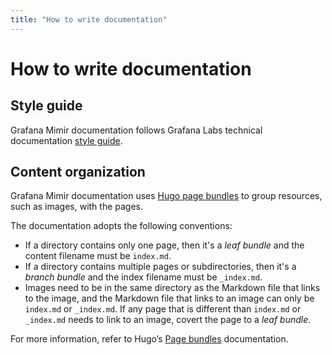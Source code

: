 ```yaml
---
title: "How to write documentation"
---
```


# How to write documentation

## Style guide

Grafana Mimir documentation follows Grafana Labs technical documentation [style guide](https://github.com/grafana/technical-documentation/tree/main/docs/style-guide).

## Content organization

Grafana Mimir documentation uses [Hugo page bundles](https://gohugo.io/content-management/page-bundles/) to group resources, such as images, with the pages.

The documentation adopts the following conventions:

- If a directory contains only one page, then it's a _leaf bundle_ and the content filename must be `index.md`.
- If a directory contains multiple pages or subdirectories, then it's a _branch bundle_ and the index filename must be `_index.md`.
- Images need to be in the same directory as the Markdown file that links to the image, and the Markdown file that links to an image can only be `index.md` or `_index.md`. If any page that is different than `index.md` or `_index.md` needs to link to an image, covert the page to a _leaf bundle_.

For more information, refer to Hugo’s [Page bundles](https://gohugo.io/content-management/page-bundles/) documentation.
